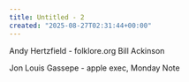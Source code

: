 ```yaml
---
title: Untitled - 2
created: "2025-08-27T02:31:44+00:00"
---
```

Andy Hertzfield - folklore.org
Bill Ackinson

Jon Louis Gassepe - apple exec, Monday Note

